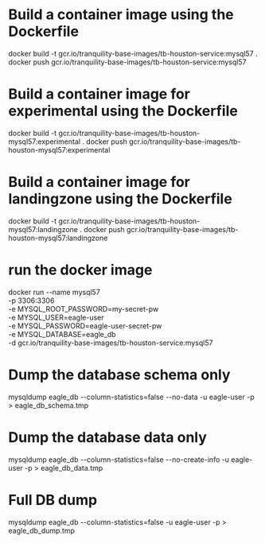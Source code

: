 # Build a container image using the Dockerfile
docker build -t gcr.io/tranquility-base-images/tb-houston-service:mysql57 .
docker push gcr.io/tranquility-base-images/tb-houston-service:mysql57

# Build a container image for experimental using the Dockerfile
docker build -t gcr.io/tranquility-base-images/tb-houston-mysql57:experimental .
docker push gcr.io/tranquility-base-images/tb-houston-mysql57:experimental

# Build a container image for landingzone using the Dockerfile
docker build -t gcr.io/tranquility-base-images/tb-houston-mysql57:landingzone .
docker push gcr.io/tranquility-base-images/tb-houston-mysql57:landingzone

# run the docker image
docker run --name mysql57 \
    -p 3306:3306 \
    -e MYSQL_ROOT_PASSWORD=my-secret-pw \
    -e MYSQL_USER=eagle-user \
    -e MYSQL_PASSWORD=eagle-user-secret-pw \
    -e MYSQL_DATABASE=eagle_db \
    -d gcr.io/tranquility-base-images/tb-houston-service:mysql57

# Dump the database schema only
mysqldump eagle_db --column-statistics=false --no-data -u eagle-user -p > eagle_db_schema.tmp

# Dump the database data only
mysqldump eagle_db --column-statistics=false --no-create-info -u eagle-user -p > eagle_db_data.tmp

# Full DB dump
mysqldump eagle_db --column-statistics=false -u eagle-user -p > eagle_db_dump.tmp
